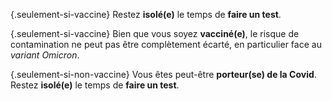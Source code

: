 {.seulement-si-vaccine} Restez **isolé(e)** le temps de **faire un test**.

{.seulement-si-vaccine} Bien que vous soyez **vacciné(e)**, le risque de contamination ne peut pas être complètement écarté, en particulier face au *variant Omicron*.

{.seulement-si-non-vaccine} Vous êtes peut-être **porteur(se) de la Covid**. Restez **isolé(e)** le temps de **faire un test**.